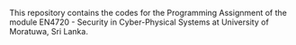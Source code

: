 This repository contains the codes for the Programming Assignment of the module EN4720 - Security in Cyber-Physical Systems at University of Moratuwa, Sri Lanka.
